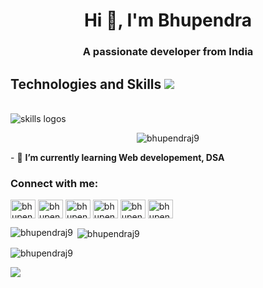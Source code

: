 <h1 align="center">Hi 👋, I'm Bhupendra</h1>
<h3 align="center">A passionate developer from India</h3>
  <h2> <strong> Technologies and Skills </strong><img src="./assets/borderseparator.gif"/></h2><br>
  <img src="https://skillicons.dev/icons?i=cpp,c,github,js,mysql,react,mongodb,express,html,css,tailwind" alt="skills logos" /> <br>
<p align="center"> <img src="https://komarev.com/ghpvc/?username=bhupendraj9&label=Profile%20views&color=0e75b6&style=flat" alt="bhupendraj9" /> </p>
<p>
- 🌱 <b>I’m currently learning Web developement, DSA</b>
</p>

<h3 align="left">Connect with me:</h3>
<p align="left">
<a href="https://twitter.com/bhupendraj_9" target="blank"><img align="center" src="https://raw.githubusercontent.com/rahuldkjain/github-profile-readme-generator/master/src/images/icons/Social/twitter.svg" alt="bhupendraj_9" height="30" width="40" /></a>
<a href="https://linkedin.com/in/bhupendra-jambhale-36105722a" target="blank"><img align="center" src="https://raw.githubusercontent.com/rahuldkjain/github-profile-readme-generator/master/src/images/icons/Social/linked-in-alt.svg" alt="bhupendra jambhale" height="30" width="40" /></a>
<a href="https://instagram.com/bhupendraj_19" target="blank"><img align="center" src="https://raw.githubusercontent.com/rahuldkjain/github-profile-readme-generator/master/src/images/icons/Social/instagram.svg" alt="bhupendraj_19" height="30" width="40" /></a>
<a href="https://www.hackerrank.com/bhupendraj9" target="blank"><img align="center" src="https://raw.githubusercontent.com/rahuldkjain/github-profile-readme-generator/master/src/images/icons/Social/hackerrank.svg" alt="bhupendraj9" height="30" width="40" /></a>
<a href="https://www.leetcode.com/bhupendraj9" target="blank"><img align="center" src="https://raw.githubusercontent.com/rahuldkjain/github-profile-readme-generator/master/src/images/icons/Social/leet-code.svg" alt="bhupendraj9" height="30" width="40" /></a>
<a href="https://auth.geeksforgeeks.org/user/bhupendraj9" target="blank"><img align="center" src="https://raw.githubusercontent.com/rahuldkjain/github-profile-readme-generator/master/src/images/icons/Social/geeks-for-geeks.svg" alt="bhupendraj9" height="30" width="40" /></a>
</p>


<p><img align="left" src="https://github-readme-stats.vercel.app/api/top-langs?username=bhupendraj9&show_icons=true&locale=en&layout=compact" alt="bhupendraj9" /></p>

<p>&nbsp;<img align="center" src="https://github-readme-stats.vercel.app/api?username=bhupendraj9&show_icons=true&locale=en" alt="bhupendraj9" /></p>

<p><img align="center" src="https://github-readme-streak-stats.herokuapp.com/?user=bhupendraj9&" alt="bhupendraj9" /></p>

![](https://leetcard.jacoblin.cool/bhupendraj9?ext=heatmap)
<!---
bhupendraj9/bhupendraj9 is a ✨ special ✨ repository because its `README.md` (this file) appears on your GitHub profile.
You can click the Preview link to take a look at your changes.
--->

